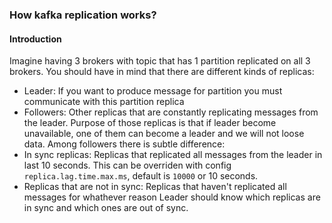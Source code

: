 ### How kafka replication works?

#### Introduction

Imagine having 3 brokers with topic that has 1 partition replicated on all 3 brokers. You should have in mind that there
are different kinds of replicas:
- Leader: If you want to produce message for partition you must communicate with this partition replica
- Followers: Other replicas that are constantly replicating messages from the leader. Purpose of those replicas is that if leader become unavailable, one of them can become a leader and we will not loose data.
Among followers there is subtle difference:
- In sync replicas: Replicas that replicated all messages from the leader in last 10 seconds. This can be overriden with config
`replica.lag.time.max.ms`, default is `10000` or 10 seconds.
- Replicas that are not in sync: Replicas that haven't replicated all messages for whathever reason
Leader should know which replicas are in sync and which ones are out of sync.
